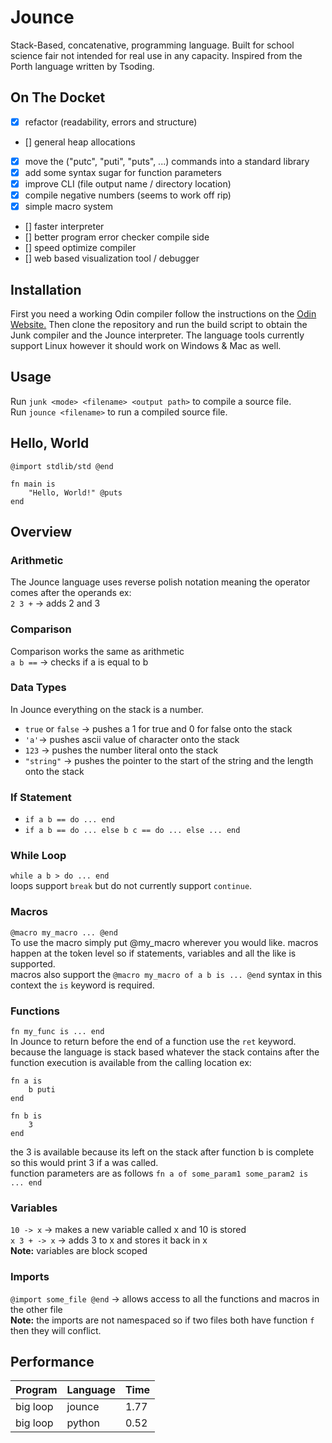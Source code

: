 # Jounce
Stack-Based, concatenative, programming language. Built for school science fair not intended for real use in any capacity. Inspired from the Porth language written by Tsoding.

## On The Docket
- [x] refactor (readability, errors and structure)
- [] general heap allocations
- [x] move the ("putc", "puti", "puts", ...) commands into a standard library
- [x] add some syntax sugar for function parameters
- [x] improve CLI (file output name / directory location)
- [x] compile negative numbers (seems to work off rip)
- [x] simple macro system
- [] faster interpreter
- [] better program error checker compile side
- [] speed optimize compiler
- [] web based visualization tool / debugger


## Installation
First you need a working Odin compiler follow the instructions on the [Odin Website.](https://odin-lang.org/)
Then clone the repository and run the build script to obtain the Junk compiler and the Jounce interpreter.
The language tools currently support Linux however it should work on Windows & Mac as well.

## Usage
Run `junk <mode> <filename> <output path>` to compile a source file. <br>
Run `jounce <filename>` to run a compiled source file. <br>

## Hello, World
```
@import stdlib/std @end

fn main is
    "Hello, World!" @puts
end
```

## Overview

### Arithmetic
The Jounce language uses reverse polish notation meaning the operator comes after the operands ex: <br>
`2 3 +` -> adds 2 and 3

### Comparison
Comparison works the same as arithmetic <br>
`a b ==` -> checks if a is equal to b

### Data Types
In Jounce everything on the stack is a number. <br>
- `true` or `false` -> pushes a 1 for true and 0 for false onto the stack
- `'a'`-> pushes ascii value of character onto the stack
- `123` -> pushes the number literal onto the stack
- `"string"` -> pushes the pointer to the start of the string and the length onto the stack

### If Statement
- `if a b == do ... end`
- `if a b == do ... else b c == do ... else ... end`

### While Loop
`while a b > do ... end` <br>
loops support `break` but do not currently support `continue`.

### Macros
`@macro my_macro ... @end`<br>
To use the macro simply put @my_macro wherever you would like.
macros happen at the token level so if statements, variables and all the like is supported.<br>
macros also support the `@macro my_macro of a b is ... @end` syntax in this context the `is` keyword is required.

### Functions
`fn my_func is ... end` <br>
In Jounce to return before the end of a function use the `ret` keyword. <br>
because the language is stack based whatever the stack contains after the function execution is available from the calling location ex: <br>
```
fn a is
    b puti
end

fn b is
    3
end
```
the 3 is available because its left on the stack after function b is complete so this would print 3 if a was called.<br>
function parameters are as follows `fn a of some_param1 some_param2 is ... end`

### Variables
`10 -> x` -> makes a new variable called x and 10 is stored <br>
`x 3 + -> x` -> adds 3 to x and stores it back in x <br>
**Note:** variables are block scoped

### Imports
`@import some_file @end` -> allows access to all the functions and macros in the other file <br>
**Note:** the imports are not namespaced so if two files both have function `f` then they will conflict.

## Performance
|Program|Language|Time|
|-------|--------|----|
|big loop|jounce|1.77|
|big loop|python|0.52|